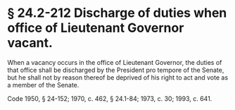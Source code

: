 # § 24.2-212 Discharge of duties when office of Lieutenant Governor vacant.

<p>When a vacancy occurs in the office of Lieutenant Governor, the duties of that office shall be discharged by the President pro tempore of the Senate, but he shall not by reason thereof be deprived of his right to act and vote as a member of the Senate.</p><p>Code 1950, § 24-152; 1970, c. 462, § 24.1-84; 1973, c. 30; 1993, c. 641.</p>